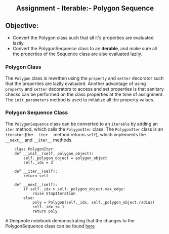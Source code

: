 
<h2 align='center'> Assignment - Iterable:-  Polygon Sequence </h2>

## Objective:
- Convert the Polygon class such that all it's properties are evaluated lazily.
- Convert the PolygonSequence class to an **iterable**, and make sure all the properties of the Sequence class are also evaluated lazily. 

### Polygon Class

The `Polygon` class is rewritten using the `property` and `setter` decorator such that the properties are lazily evaluated. Another advantage of using `property` and `setter` decorators to access and set properties is that sanitary checks can be performed on the class properties at the time of assignment.  The `init_parameters` method is used to initialize all the property values.

<h3 align='left'> Polygon Sequence Class</h3>

The `PolygonSequence` class can be converted to an `iterable` by adding an `iter` method, which calls the `PolygonIter` class. The `PolygonIter` class is an `iterator` (the `__iter__` method returns `self`), which implements the `__next__` and `__iter__` methods.

        class PolygonIter:
        def __init__(self, polygon_object):
            self._polygon_object = polygon_object
            self._idx = 3

        def __iter__(self):
            return self

        def __next__(self):
            if self._idx > self._polygon_object.max_edge:
                raise StopIteration
            else:
                poly = Polygon(self._idx, self._polygon_object.radius)
                self._idx += 1
                return poly




A Deepnote notebook demonostrating that the changes to the PolygonSequence class can be found [here](https://deepnote.com/project/EPAi3-session-12-medonmol-v90wkXt3Q_m-kk_etTlsKw/%2Fnotebook.ipynb)